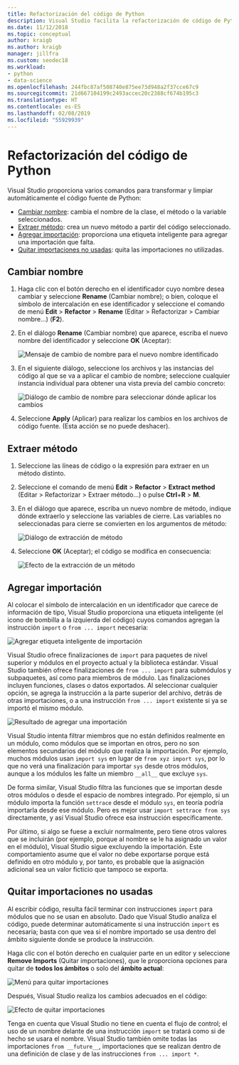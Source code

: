 ```yaml
---
title: Refactorización del código de Python
description: Visual Studio facilita la refactorización de código de Python mediante el cambio de nombre de los identificadores, la extracción de métodos, la adición de importaciones y la eliminación de las importaciones que no se usen.
ms.date: 11/12/2018
ms.topic: conceptual
author: kraigb
ms.author: kraigb
manager: jillfra
ms.custom: seodec18
ms.workload:
- python
- data-science
ms.openlocfilehash: 244fbc87af508740e875ee73d948a2f37cce67c9
ms.sourcegitcommit: 21d667104199c2493accec20c2388cf674b195c3
ms.translationtype: HT
ms.contentlocale: es-ES
ms.lasthandoff: 02/08/2019
ms.locfileid: "55929939"
---
```

# <a name="refactor-python-code"></a>Refactorización del código de Python

Visual Studio proporciona varios comandos para transformar y limpiar automáticamente el código fuente de Python:

- [Cambiar nombre](#rename): cambia el nombre de la clase, el método o la variable seleccionados.
- [Extraer método](#extract-method): crea un nuevo método a partir del código seleccionado.
- [Agregar importación](#add-import): proporciona una etiqueta inteligente para agregar una importación que falta.
- [Quitar importaciones no usadas](#remove-unused-imports): quita las importaciones no utilizadas.

## <a name="rename"></a>Cambiar nombre

1. Haga clic con el botón derecho en el identificador cuyo nombre desea cambiar y seleccione **Rename** (Cambiar nombre); o bien, coloque el símbolo de intercalación en ese identificador y seleccione el comando de menú **Edit** > **Refactor** > **Rename** (Editar > Refactorizar > Cambiar nombre...) (**F2**).
2. En el diálogo **Rename** (Cambiar nombre) que aparece, escriba el nuevo nombre del identificador y seleccione **OK** (Aceptar):

   ![Mensaje de cambio de nombre para el nuevo nombre identificado](media/code-refactor-rename-1.png)

3. En el siguiente diálogo, seleccione los archivos y las instancias del código al que se va a aplicar el cambio de nombre; seleccione cualquier instancia individual para obtener una vista previa del cambio concreto:

   ![Diálogo de cambio de nombre para seleccionar dónde aplicar los cambios](media/code-refactor-rename-2.png)

4. Seleccione **Apply** (Aplicar) para realizar los cambios en los archivos de código fuente. (Esta acción se no puede deshacer).

## <a name="extract-method"></a>Extraer método

1. Seleccione las líneas de código o la expresión para extraer en un método distinto.
2. Seleccione el comando de menú **Edit** > **Refactor** > **Extract method** (Editar > Refactorizar > Extraer método...) o pulse **Ctrl**+**R** > **M**.
3. En el diálogo que aparece, escriba un nuevo nombre de método, indique dónde extraerlo y seleccione las variables de cierre. Las variables no seleccionadas para cierre se convierten en los argumentos de método:

   ![Diálogo de extracción de método](media/code-refactor-extract-method-1.png)

4. Seleccione **OK** (Aceptar); el código se modifica en consecuencia:

   ![Efecto de la extracción de un método](media/code-refactor-extract-method-2.png)

## <a name="add-import"></a>Agregar importación

Al colocar el símbolo de intercalación en un identificador que carece de información de tipo, Visual Studio proporciona una etiqueta inteligente (el icono de bombilla a la izquierda del código) cuyos comandos agregan la instrucción `import` o `from ... import` necesaria:

![Agregar etiqueta inteligente de importación](media/code-refactor-add-import-1.png)

Visual Studio ofrece finalizaciones de `import` para paquetes de nivel superior y módulos en el proyecto actual y la biblioteca estándar. Visual Studio también ofrece finalizaciones de `from ... import` para submódulos y subpaquetes, así como para miembros de módulo. Las finalizaciones incluyen funciones, clases o datos exportados. Al seleccionar cualquier opción, se agrega la instrucción a la parte superior del archivo, detrás de otras importaciones, o a una instrucción `from ... import` existente si ya se importó el mismo módulo.

![Resultado de agregar una importación](media/code-refactor-add-import-2.png)

Visual Studio intenta filtrar miembros que no están definidos realmente en un módulo, como módulos que se importan en otros, pero no son elementos secundarios del módulo que realiza la importación. Por ejemplo, muchos módulos usan `import sys` en lugar de `from xyz import sys`, por lo que no verá una finalización para importar `sys` desde otros módulos, aunque a los módulos les falte un miembro `__all__` que excluye `sys`.

De forma similar, Visual Studio filtra las funciones que se importan desde otros módulos o desde el espacio de nombres integrado. Por ejemplo, si un módulo importa la función `settrace` desde el módulo `sys`, en teoría podría importarla desde ese módulo. Pero es mejor usar `import settrace from sys` directamente, y así Visual Studio ofrece esa instrucción específicamente.

Por último, si algo se fuese a excluir normalmente, pero tiene otros valores que se incluirán (por ejemplo, porque al nombre se le ha asignado un valor en el módulo), Visual Studio sigue excluyendo la importación. Este comportamiento asume que el valor no debe exportarse porque está definido en otro módulo y, por tanto, es probable que la asignación adicional sea un valor ficticio que tampoco se exporta.

## <a name="remove-unused-imports"></a>Quitar importaciones no usadas

Al escribir código, resulta fácil terminar con instrucciones `import` para módulos que no se usan en absoluto. Dado que Visual Studio analiza el código, puede determinar automáticamente si una instrucción `import` es necesaria; basta con que vea si el nombre importado se usa dentro del ámbito siguiente donde se produce la instrucción.

Haga clic con el botón derecho en cualquier parte en un editor y seleccione **Remove Imports** (Quitar importaciones), que le proporciona opciones para quitar de **todos los ámbitos** o solo del **ámbito actual**:

![Menú para quitar importaciones](media/code-refactor-remove-imports-1.png)

Después, Visual Studio realiza los cambios adecuados en el código:

![Efecto de quitar importaciones](media/code-refactor-remove-imports-2.png)

Tenga en cuenta que Visual Studio no tiene en cuenta el flujo de control; el uso de un nombre delante de una instrucción `import` se tratará como si de hecho se usara el nombre. Visual Studio también omite todas las importaciones `from __future__`, importaciones que se realizan dentro de una definición de clase y de las instrucciones `from ... import *`.
